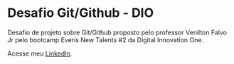 # Desafio Git/Github - DIO
Desafio de projeto sobre Git/Github proposto pelo professor Venilton Falvo Jr pelo bootcamp Everis New Talents #2 da Digital Innovation One.

Acesse meu [LinkedIn](https://www.linkedin.com/in/vinicius-nascimento-3682417b).
